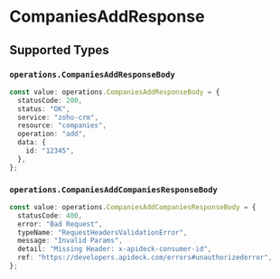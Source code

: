 # CompaniesAddResponse


## Supported Types

### `operations.CompaniesAddResponseBody`

```typescript
const value: operations.CompaniesAddResponseBody = {
  statusCode: 200,
  status: "OK",
  service: "zoho-crm",
  resource: "companies",
  operation: "add",
  data: {
    id: "12345",
  },
};
```

### `operations.CompaniesAddCompaniesResponseBody`

```typescript
const value: operations.CompaniesAddCompaniesResponseBody = {
  statusCode: 400,
  error: "Bad Request",
  typeName: "RequestHeadersValidationError",
  message: "Invalid Params",
  detail: "Missing Header: x-apideck-consumer-id",
  ref: "https://developers.apideck.com/errors#unauthorizederror",
};
```

